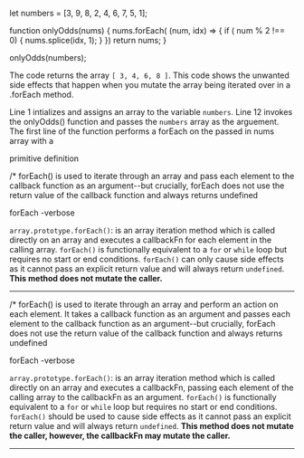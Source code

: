 let numbers = [3, 9, 8, 2, 4, 6, 7, 5, 1];

function onlyOdds(nums) {
  nums.forEach( (num, idx) => {
    if ( num % 2 !== 0) {
      nums.splice(idx, 1);
    }
  })
  return nums;
}

onlyOdds(numbers);

The code returns the array `[ 3, 4, 6, 8 ]`.
This code shows the unwanted side effects that happen when you mutate the array being iterated over in a .forEach method.

Line 1 intializes and assigns an array to the variable `numbers`.  Line 12 invokes the onlyOdds() function and passes the `numbers` array as the arguement.
The first line of the function performs a forEach on the passed in nums array with a 




primitive definition 

/*
forEach() is used to iterate through an array and pass each element to the callback function as an argument--but crucially, forEach does not use the return value of the callback function and always returns undefined


forEach -verbose

`array.prototype.forEach()`: is an array iteration method which is called directly on an array and executes a callbackFn for each element in the calling array. `forEach()` is functionally equivalent to a `for` or `while` loop but requires no start or end conditions.  `forEach()` can only cause side effects as it cannot pass an explicit return value and will always return `undefined`.  **This method does not mutate the caller.**

---

/*
forEach() is used to iterate through an array and perform an action on each element. It takes a callback function as an argument and passes each element to the callback function as an argument--but crucially, forEach does not use the return value of the callback function and always returns undefined


forEach -verbose

`array.prototype.forEach()`: is an array iteration method which is called directly on an array and executes a callbackFn, passing each element of the calling array to the callbackFn as an argument. `forEach()` is functionally equivalent to a `for` or `while` loop but requires no start or end conditions.  `forEach()` should be used to cause side effects as it cannot pass an explicit return value and will always return `undefined`.  **This method does not mutate the caller, however, the callbackFn may mutate the caller.**

---


